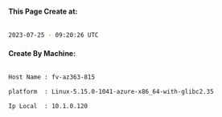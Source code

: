 
   
#### This Page Create at:

```bash

2023-07-25 - 09:20:26 UTC

```

#### Create By Machine:

```bash

Host Name : fv-az363-815

platform  : Linux-5.15.0-1041-azure-x86_64-with-glibc2.35

Ip Local  : 10.1.0.120

```

